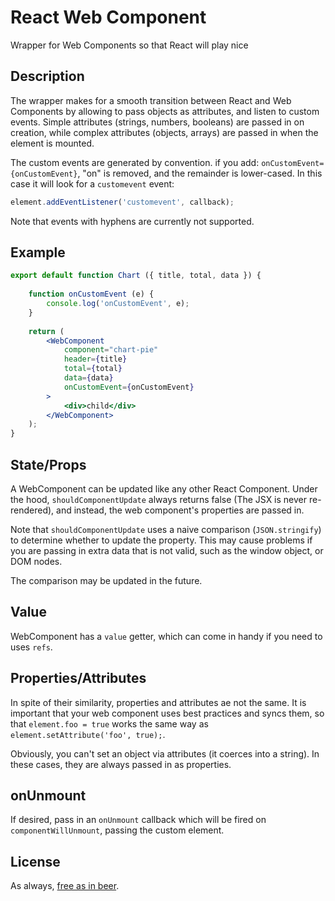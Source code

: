 # React Web Component

Wrapper for Web Components so that React will play nice

## Description

The wrapper makes for a smooth transition between React and Web Components by allowing to pass objects as attributes,
and listen to custom events. Simple attributes (strings, numbers, booleans) are passed in on creation, while complex
attributes (objects, arrays) are passed in when the element is mounted.

The custom events are generated by convention. if you add: `onCustomEvent={onCustomEvent}`, "on" is removed, and the 
remainder is lower-cased. In this case it will look for a `customevent` event:
 
 ```jsx harmony
element.addEventListener('customevent', callback);
```

Note that events with hyphens are currently not supported.


## Example

```jsx harmony
export default function Chart ({ title, total, data }) {
	
	function onCustomEvent (e) {
		console.log('onCustomEvent', e);
	}
	
	return (
		<WebComponent
			component="chart-pie"
			header={title}
			total={total}
			data={data}
			onCustomEvent={onCustomEvent}
		>
			<div>child</div>
		</WebComponent>
	);
}
```

## State/Props

A WebComponent can be updated like any other React Component. Under the hood, `shouldComponentUpdate` always returns 
false (The JSX is never re-rendered), and instead, the web component's properties are passed in.

Note that `shouldComponentUpdate` uses a naive comparison (`JSON.stringify`) to determine whether to update the property.
This may cause problems if you are passing in extra data that is not valid, such as the window object, or DOM nodes.

The comparison may be updated in the future.

## Value

WebComponent has a `value` getter, which can come in handy if you need to uses `refs`.

## Properties/Attributes

In spite of their similarity, properties and attributes ae not the same. It is important that your web component uses 
best practices and syncs them, so that `element.foo = true` works the same way as `element.setAttribute('foo', true);`.

Obviously, you can't set an object via attributes (it coerces into a string). In these cases, they are always passed in 
as properties.

## onUnmount

If desired, pass in an `onUnmount` callback which will be fired on `componentWillUnmount`, passing the custom element.

## License

As always, [free as in beer](./LICENSE).